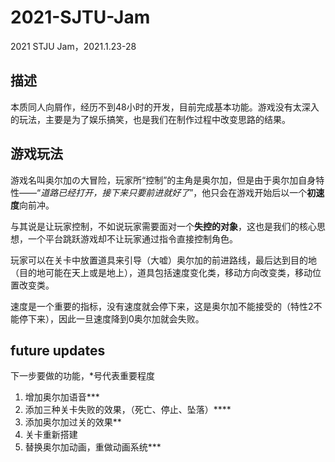 # 2021-SJTU-Jam
 2021 STJU Jam，2021.1.23-28


## 描述
本质同人向屑作，经历不到48小时的开发，目前完成基本功能。游戏没有太深入的玩法，主要是为了娱乐搞笑，也是我们在制作过程中改变思路的结果。


## 游戏玩法
游戏名叫奥尔加の大冒险，玩家所“控制”的主角是奥尔加，但是由于奥尔加自身特性——“*道路已经打开，接下来只要前进就好了*”，他只会在游戏开始后以一个**初速度**向前冲。

与其说是让玩家控制，不如说玩家需要面对一个**失控的对象**，这也是我们的核心思想，一个平台跳跃游戏却不让玩家通过指令直接控制角色。

玩家可以在关卡中放置道具来引导（大嘘）奥尔加的前进路线，最后达到目的地（目的地可能在天上或是地上），道具包括速度变化类，移动方向改变类，移动位置改变类。

速度是一个重要的指标，没有速度就会停下来，这是奥尔加不能接受的（特性2不能停下来），因此一旦速度降到0奥尔加就会失败。

## future updates
下一步要做的功能，*号代表重要程度
1. 增加奥尔加语音***
2. 添加三种关卡失败的效果，（死亡、停止、坠落）****
3. 添加奥尔加过关的效果**
4. 关卡重新搭建
5. 替换奥尔加动画，重做动画系统***
   